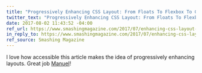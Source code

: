 ```yaml
---
title: "Progressively Enhancing CSS Layout: From Floats To Flexbox To Grid"
twitter_text: "Progressively Enhancing CSS Layout: From Floats To Flexbox To Grid by @mmatuzo"
date: 2017-08-02 11:43:52 -04:00
ref_url: https://www.smashingmagazine.com/2017/07/enhancing-css-layout-floats-flexbox-grid/
in_reply_to: https://www.smashingmagazine.com/2017/07/enhancing-css-layout-floats-flexbox-grid/
ref_source: Smashing Magazine
---
```


I love how accessible this article makes the idea of progressively enhancing layouts. Great job [Manuel](https://twitter.com/mmatuzo)!